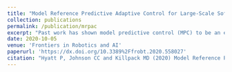 ```yaml
---
title: "Model Reference Predictive Adaptive Control for Large-Scale Soft Robots"
collection: publications
permalink: /publication/mrpac
excerpt: "Past work has shown model predictive control (MPC) to be an effective strategy for controlling continuum joint soft robots using basic lumped-parameter models. However, the inaccuracies of these models often mean that an integral control scheme must be combined with MPC. In this paper we present a novel dynamic model formulation for continuum joint soft robots that is more accurate than previous models yet remains tractable for fast MPC. This model is based on a piecewise constant curvature (PCC) assumption and a relatively new kinematic representation that allows for computationally efficient state prediction. However, due to the difficulty in determining model parameters (e.g., inertias, damping, and spring effects) as well as effects common in continuum joint soft robots (hysteresis, complex pressure dynamics, etc.), we submit that regardless of the model selected, most model-based controllers of continuum joint soft robots would benefit from online model adaptation. Therefore, in this paper we also present a form of adaptive model predictive control based on model reference adaptive control (MRAC). We show that like MRAC, model reference predictive adaptive control (MRPAC) is able to compensate for “parameter mismatch" such as unknown inertia values. Our experiments also show that like MPC, MRPAC is robust to “structure mismatch” such as unmodeled disturbance forces not represented in the form of the adaptive regressor model. Experiments in simulation and hardware show that MRPAC outperforms individual MPC and MRAC."
date: 2020-10-05
venue: 'Frontiers in Robotics and AI'
paperurl: 'https://dx.doi.org/10.3389%2Ffrobt.2020.558027'
citation: "Hyatt P, Johnson CC and Killpack MD (2020) Model Reference Predictive Adaptive Control for Large-Scale Soft Robots. Front. Robot. AI 7:558027. doi: 10.3389/frobt.2020.558027"
---
```





